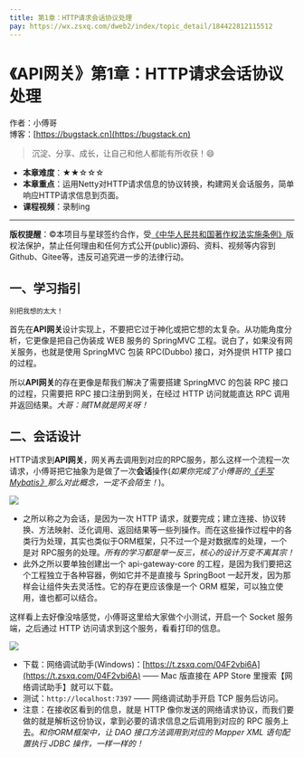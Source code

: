 ```yaml
---
title: 第1章：HTTP请求会话协议处理
pay: https://wx.zsxq.com/dweb2/index/topic_detail/184422812115512
---
```


# 《API网关》第1章：HTTP请求会话协议处理

作者：小傅哥
<br/>博客：[https://bugstack.cn](https://bugstack.cn)

>沉淀、分享、成长，让自己和他人都能有所收获！😄

- **本章难度**：★★☆☆☆
- **本章重点**：运用Netty对HTTP请求信息的协议转换，构建网关会话服务，简单响应HTTP请求信息到页面。
- **课程视频**：录制ing

---

**版权提醒**：©本项目与星球签约合作，受[《中华人民共和国著作权法实施条例》](http://www.gov.cn/zhengce/2020-12/26/content_5573623.htm)版权法保护，禁止任何理由和任何方式公开(public)源码、资料、视频等内容到Github、Gitee等，违反可追究进一步的法律行动。

## 一、学习指引

`别把我想的太大！`

首先在**API网关**设计实现上，不要把它过于神化或把它想的太复杂。从功能角度分析，它更像是把自己伪装成 WEB 服务的 SpringMVC 工程。说白了，如果没有网关服务，也就是使用 SpringMVC 包装 RPC(Dubbo) 接口，对外提供 HTTP 接口的过程。

所以**API网关**的存在更像是帮我们解决了需要搭建 SpringMVC 的包装 RPC 接口的过程，只需要把 RPC 接口注册到网关，在经过 HTTP 访问就能直达 RPC 调用并返回结果。*大哥：贼TM就是网关呀！*

## 二、会话设计

HTTP请求到**API网关**，网关再去调用到对应的RPC服务，那么这样一个流程一次请求，小傅哥把它抽象为是做了一次**会话**操作(*如果你完成了小傅哥的[《手写Mybatis》](https://bugstack.cn/md/spring/develop-mybatis/2022-03-20-%E7%AC%AC1%E7%AB%A0%EF%BC%9A%E5%BC%80%E7%AF%87%E4%BB%8B%E7%BB%8D%EF%BC%8C%E6%89%8B%E5%86%99Mybatis%E8%83%BD%E7%BB%99%E4%BD%A0%E5%B8%A6%E6%9D%A5%E4%BB%80%E4%B9%88%EF%BC%9F.html)那么对此概念，一定不会陌生！*)。

![](https://bugstack.cn/images/article/assembly/api-gateway/api-gateway-1-01.png)

- 之所以称之为会话，是因为一次 HTTP 请求，就要完成；建立连接、协议转换、方法映射、泛化调用、返回结果等一些列操作。而在这些操作过程中的各类行为处理，其实也类似于ORM框架，只不过一个是对数据库的处理，一个是对 RPC服务的处理。*所有的学习都是举一反三，核心的设计万变不离其宗！*
- 此外之所以要单独创建出一个 api-gateway-core 的工程，是因为我们要把这个工程独立于各种容器，例如它并不是直接与 SpringBoot 一起开发，因为那样会让组件失去灵活性。它的存在更应该像是一个 ORM 框架，可以独立使用，谁也都可以结合。

这样看上去好像没啥感觉，小傅哥这里给大家做个小测试，开启一个 Socket 服务端，之后通过 HTTP 访问请求到这个服务，看看打印的信息。

![](https://bugstack.cn/images/article/assembly/api-gateway/api-gateway-1-02.png)

- 下载：网络调试助手(Windows)：[https://t.zsxq.com/04F2vbi6A](https://t.zsxq.com/04F2vbi6A) —— Mac 版直接在 APP Store 里搜索【网络调试助手】就可以下载。
- 测试：`http://localhost:7397` —— 网络调试助手开启 TCP 服务后访问。
- 注意：在接收区看到的信息，就是 HTTP 像你发送的网络请求协议，而我们要做的就是解析这份协议，拿到必要的请求信息之后调用到对应的 RPC 服务上去。*和你ORM框架中，让 DAO 接口方法调用到对应的 Mapper XML 语句配置执行 JDBC 操作，一样一样的！*
